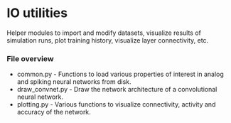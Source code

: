 # IO utilities

Helper modules to import and modify datasets, visualize results of simulation 
runs, plot training history, visualize layer connectivity, etc.

### File overview

* common.py - Functions to load various properties of interest in analog and spiking neural networks from disk.
* draw_convnet.py - Draw the network architecture of a convolutional neural network.
* plotting.py - Various functions to visualize connectivity, activity and accuracy of the network.
